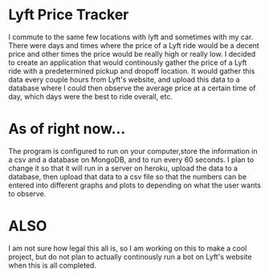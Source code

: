 # Lyft Price Tracker

I commute to the same few locations with lyft and sometimes with my car. There were days and times where the price of a Lyft ride would be a decent price and other times the price would be really high or really low. I decided to create an application that would continously gather the price of a Lyft ride with a predetermined pickup and dropoff location. It would gather this data every couple hours from Lyft's website, and upload this data to a database where I could then observe the average price at a certain time of day, which days were the best to ride overall, etc.

# As of right now...

The program is configured to run on your computer,store the information in a csv and a database on MongoDB, and to run every 60 seconds. I plan to change it so that it will run in a server on heroku, upload the data to a database, then upload that data to a csv file so that the numbers can be entered into different graphs and plots to depending on what the user wants to observe.

# ALSO

I am not sure how legal this all is, so I am working on this to make a cool project, but do not plan to actually continously run a bot on Lyft's website when this is all completed. 


